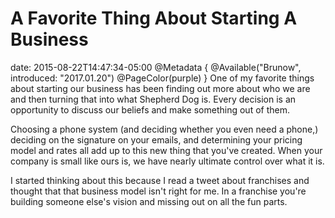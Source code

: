 # A Favorite Thing About Starting A Business
date: 2015-08-22T14:47:34-05:00
@Metadata {
  @Available("Brunow", introduced: "2017.01.20")
  @PageColor(purple)
}
One of my favorite things about starting our business has been finding out more about who we are and then turning that into what Shepherd Dog is. Every decision is an opportunity to discuss our beliefs and make something out of them. 

Choosing a phone system (and deciding whether you even need a phone,) deciding on the signature on your emails, and determining your pricing model and rates all add up to this new thing that you've created. When your company is small like ours is, we have nearly ultimate control over what it is.

I started thinking about this because I read a tweet about franchises and thought that that business model isn't right for me. In a franchise you're building someone else's vision and missing out on all the fun parts.
